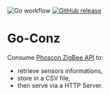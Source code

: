 ![Go workflow](https://github.com/tetragramato/go-conz/actions/workflows/go.yml/badge.svg)
[![GitHub release](https://img.shields.io/github/release/tetragramato/go-conz/all.svg)](https://github.com/Tetragramato/go-conz/releases)
# Go-Conz
Consume [Phoscon ZigBee API](https://dresden-elektronik.github.io/deconz-rest-doc/getting_started/) to: 
- retrieve sensors informations, 
- store in a CSV file, 
- then serve via a HTTP Server.
